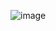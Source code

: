 ![image](https://github.com/ItsKagame/Call-Center-powerBI-Dashboard/assets/123389125/17b0a310-a5d0-4e48-bf93-737a9c592845)
